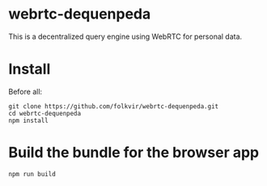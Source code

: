 # webrtc-dequenpeda
This is a decentralized query engine using WebRTC for personal data.

# Install
Before all:
```
git clone https://github.com/folkvir/webrtc-dequenpeda.git
cd webrtc-dequenpeda
npm install
```

# Build the bundle for the browser app
```
npm run build
```
